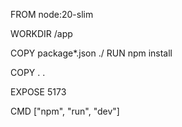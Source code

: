 FROM node:20-slim

WORKDIR /app

COPY package*.json ./
RUN npm install

COPY . .

EXPOSE 5173

CMD ["npm", "run", "dev"]


